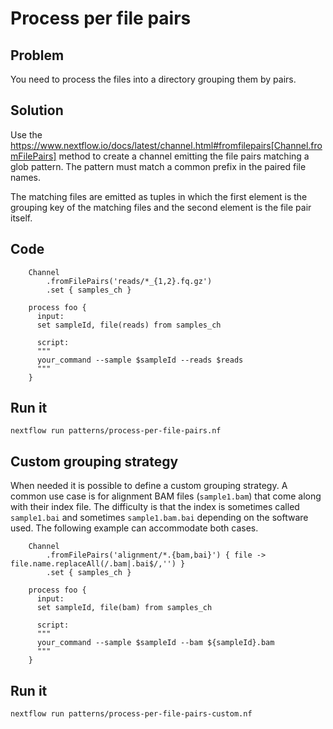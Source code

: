 # Process per file pairs 

## Problem 

You need to process the files into a directory grouping them by pairs. 

## Solution 

Use the https://www.nextflow.io/docs/latest/channel.html#fromfilepairs[Channel.fromFilePairs] method to create a channel emitting the file pairs matching a glob pattern. The pattern must match a common prefix in the paired file names.

The matching files are emitted as tuples in which the first element is the grouping key of the matching files and the second element is the file pair itself. 


## Code

        Channel
            .fromFilePairs('reads/*_{1,2}.fq.gz')
            .set { samples_ch }

        process foo {
          input:
          set sampleId, file(reads) from samples_ch

          script:
          """
          your_command --sample $sampleId --reads $reads
          """
        }


## Run it 


    nextflow run patterns/process-per-file-pairs.nf



## Custom grouping strategy

When needed it is possible to define a custom grouping strategy. A common use case is for alignment BAM files (`sample1.bam`) that come along with their index file. The difficulty is that the index is sometimes called `sample1.bai` and sometimes `sample1.bam.bai` depending on the software used. The following example can accommodate both cases. 

        Channel
            .fromFilePairs('alignment/*.{bam,bai}') { file -> file.name.replaceAll(/.bam|.bai$/,'') }
            .set { samples_ch }

        process foo {
          input:
          set sampleId, file(bam) from samples_ch

          script:
          """
          your_command --sample $sampleId --bam ${sampleId}.bam
          """
        }


## Run it 


    nextflow run patterns/process-per-file-pairs-custom.nf

